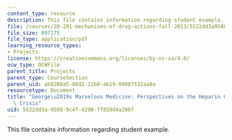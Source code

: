 ```yaml
---
content_type: resource
description: This file contains information regarding student example.
file: /courses/20-201-mechanisms-of-drug-actions-fall-2013/5522dd3a95889c4f4290ff859d4a286f_MIT20_201F13_EbaaAl-Obeid.pdf
file_size: 897175
file_type: application/pdf
learning_resource_types:
- Projects
license: https://creativecommons.org/licenses/by-nc-sa/4.0/
ocw_type: OCWFile
parent_title: Projects
parent_type: CourseSection
parent_uid: ab8208a5-80d2-22b8-ab19-00087532aa0a
resourcetype: Document
title: "George\u2019s Marvelous Medicine: Perspectives on the Heparin Contamination\
  \ Crisis"
uid: 5522dd3a-9588-9c4f-4290-ff859d4a286f
---
```

This file contains information regarding student example.